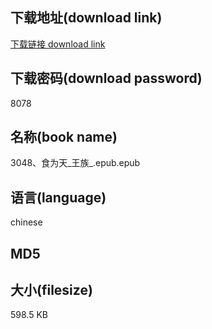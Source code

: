 ## 下载地址(download link)
[下载链接 download link](https://voluble-croquembouche-d321dc.netlify.app/?s=3048%E3%80%81%E9%A3%9F%E4%B8%BA%E5%A4%A9_%E7%8E%8B%E6%97%8F_.epub)

## 下载密码(download password)
8078

## 名称(book name)
3048、食为天_王族_.epub.epub

## 语言(language)
chinese

## MD5


## 大小(filesize)
598.5 KB
